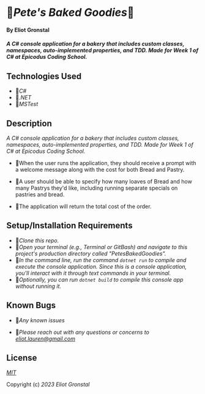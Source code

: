 # 🥖_Pete's Baked Goodies_🥖

#### By Eliot Gronstal

#### _A C# console application for a bakery that includes custom classes, namespaces, auto-implemented properties, and TDD. Made for Week 1 of C# at Epicodus Coding School._

## Technologies Used

* 🥐_C#_
* 🥐_.NET_
* 🥐_MSTest_

## Description

_A C# console application for a bakery that includes custom classes, namespaces, auto-implemented properties, and TDD. Made for Week 1 of C# at Epicodus Coding School._

* 🍞When the user runs the application, they should receive a prompt with a welcome message along with the cost for both Bread and Pastry.

* 🍞A user should be able to specify how many loaves of Bread and how many Pastrys they'd like, including running separate specials on pastries and bread.

* 🍞The application will return the total cost of the order.

## Setup/Installation Requirements

* 🍩_Clone this repo._
* 🍩_Open your terminal (e.g., Terminal or GitBash) and navigate to this project's production directory called "PetesBakedGoodies"._
* 🍩_In the command line, run the command ``dotnet run`` to compile and execute the console application. Since this is a console application, you'll interact with it through text commands in your terminal._
* 🍩_Optionally, you can run ``dotnet build`` to compile this console app without running it._


## Known Bugs

* 🥖_Any known issues_

* 🥖_Please reach out with any questions or concerns to [eliot.lauren@gmail.com](eliot.lauren@gmail.com)_

## License

_[MIT](https://opensource.org/license/mit/)_

Copyright (c) _2023_ _Eliot Gronstal_